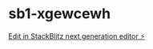 # sb1-xgewcewh

[Edit in StackBlitz next generation editor ⚡️](https://stackblitz.com/~/github.com/marpi181818/sb1-xgewcewh)